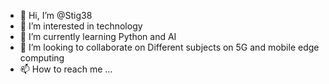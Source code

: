 - 👋 Hi, I’m @Stig38
- 👀 I’m interested in technology
- 🌱 I’m currently learning Python and AI
- 💞️ I’m looking to collaborate on Different subjects on 5G and mobile edge computing
- 📫 How to reach me ...

<!---
Stig38/Stig38 is a ✨ special ✨ repository because its `README.md` (this file) appears on your GitHub profile.
You can click the Preview link to take a look at your changes.
--->
